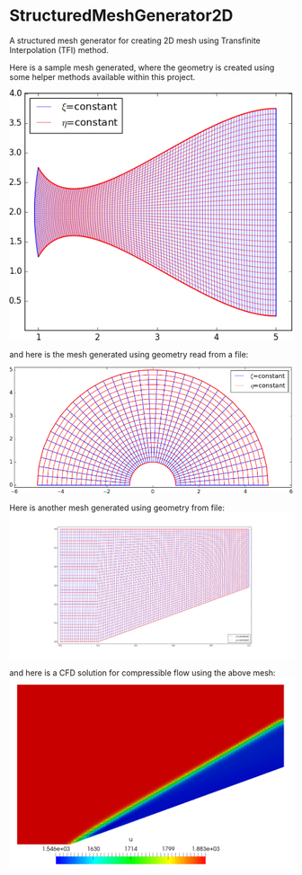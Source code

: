 # StructuredMeshGenerator2D
A structured mesh generator for creating 2D mesh using Transfinite Interpolation (TFI) method.

Here is a sample mesh generated, where the geometry is created using some helper 
methods available within this project.

![Sample output](https://github.com/heySourabh/StructuredMeshGenerator2D/blob/master/sample_output.png)

and here is the mesh generated using geometry read from a file:

![Sample output](https://github.com/heySourabh/StructuredMeshGenerator2D/blob/master/sample_output_1.png)

Here is another mesh generated using geometry from file:
![Sample output](https://github.com/heySourabh/StructuredMeshGenerator2D/blob/master/sample_output_2.png)

and here is a CFD solution for compressible flow using the above mesh:
![Sample output](https://github.com/heySourabh/StructuredMeshGenerator2D/blob/master/Oblique_shock.png)


